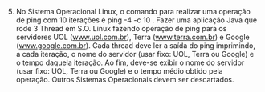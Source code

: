 5) No Sistema Operacional Linux, o comando para realizar uma operação de ping com 10
iterações é ping -4 -c 10 <servidor>. Fazer uma aplicação Java que rode 3 Thread em S.O.
Linux fazendo operação de ping para os servidores UOL (www.uol.com.br), Terra
(www.terra.com.br) e Google (www.google.com.br). Cada thread deve ler a saída do ping
imprimindo, a cada iteração, o nome do servidor (usar fixo: UOL, Terra ou Google) e o tempo
daquela iteração. Ao fim, deve-se exibir o nome do servidor (usar fixo: UOL, Terra ou Google)
e o tempo médio obtido pela operação. Outros Sistemas Operacionais devem ser descartados.

